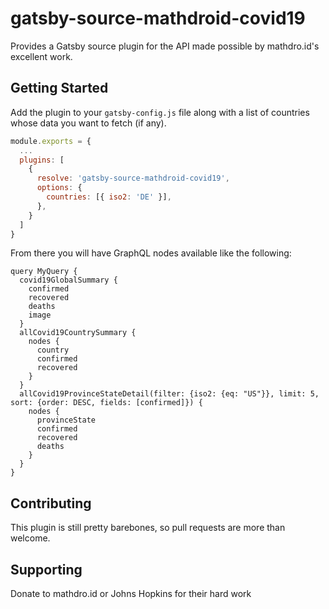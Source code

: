 # gatsby-source-mathdroid-covid19

Provides a Gatsby source plugin for the API made possible by mathdro.id's excellent work.

## Getting Started

Add the plugin to your `gatsby-config.js` file along with a list of countries whose data you want to fetch (if any).

```js
module.exports = {
  ...
  plugins: [
    {
      resolve: 'gatsby-source-mathdroid-covid19',
      options: {
        countries: [{ iso2: 'DE' }],
      },
    }
  ]
}
```

From there you will have GraphQL nodes available like the following:

```gql
query MyQuery {
  covid19GlobalSummary {
    confirmed
    recovered
    deaths
    image
  }
  allCovid19CountrySummary {
    nodes {
      country
      confirmed
      recovered
    }
  }
  allCovid19ProvinceStateDetail(filter: {iso2: {eq: "US"}}, limit: 5, sort: {order: DESC, fields: [confirmed]}) {
    nodes {
      provinceState
      confirmed
      recovered
      deaths
    }
  }
}
```

## Contributing

This plugin is still pretty barebones, so pull requests are more than welcome.

## Supporting

Donate to mathdro.id or Johns Hopkins for their hard work
